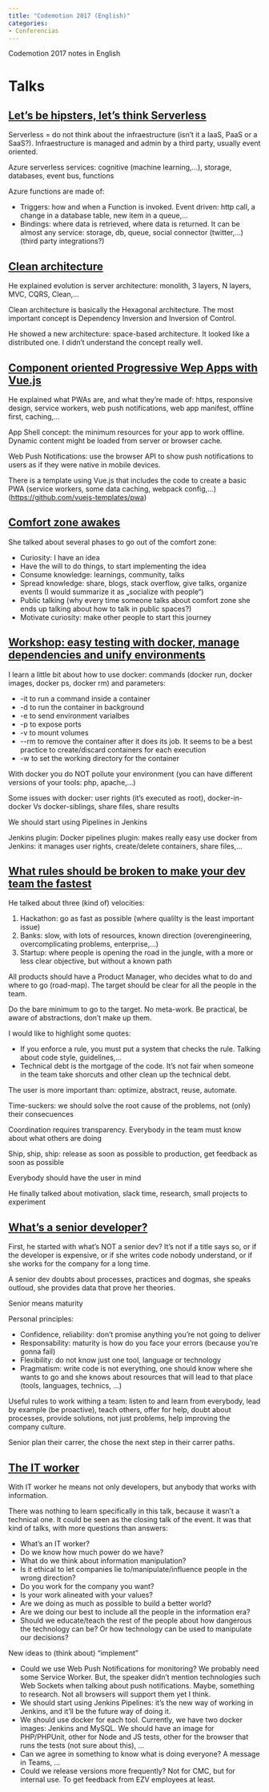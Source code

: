 ```yaml
---
title: "Codemotion 2017 (English)"
categories:
- Conferencias
---
```


Codemotion 2017 notes in English

<!-- more -->

# Talks

## [Let’s be hipsters, let’s think Serverless](https://2017.codemotion.es/agenda.html#5649626120060928/5768955947909120)

Serverless = do not think about the infraestructure (isn’t it a IaaS, PaaS or a SaaS?). Infraestructure is managed and admin by a third party, usually event oriented.

Azure serverless services: cognitive (machine learning,...), storage, databases, event bus, functions

Azure functions are made of:
-	Triggers: how and when a Function is invoked. Event driven: http call, a change in a database table, new item in a queue,...
-	Bindings: where data is retrieved, where data is returned. It can be almost any service: storage, db, queue, social connector (twitter,...) (third party integrations?)

## [Clean architecture](https://2017.codemotion.es/agenda.html#5649626120060928/5098174129635328)

He explained evolution is server architecture: monolith, 3 layers, N layers, MVC, CQRS, Clean,...

Clean architecture is basically the Hexagonal architecture. The most important concept is Dependency Inversion and Inversion of Control.

He showed a new architecture: space-based architecture. It looked like a distributed one. I didn’t understand the concept really well.

## [Component oriented Progressive Wep Apps with Vue.js](https://2017.codemotion.es/agenda.html#5649626120060928/5699320770723840)

He explained what PWAs are, and what they’re made of: https, responsive design, service workers, web push notifications, web app manifest, offline first, caching,...

App Shell concept: the minimum resources for your app to work offline. Dynamic content might be loaded from server or browser cache.

Web Push Notifications: use the browser API to show push notifications to users as if they were native in mobile devices.

There is a template using Vue.js that includes the code to create a basic PWA (service workers, some data caching, webpack config,...) (https://github.com/vuejs-templates/pwa)

## [Comfort zone awakes](https://2017.codemotion.es/agenda.html#5649626120060928/6007471319547904)

She talked about several phases to go out of the comfort zone:

-	Curiosity: I have an idea
-	Have the will to do things, to start implementing the idea
-	Consume knowledge: learnings, community, talks
-	Spread knowledge: share, blogs, stack overflow, give talks, organize events (I would summarize it as „socialize with people“)
-	Public talking (why every time someone talks about comfort zone she ends up talking about how to talk in public spaces?)
-	Motivate curiosity: make other people to start this journey

## [Workshop: easy testing with docker, manage dependencies and unify environments](https://2017.codemotion.es/agenda.html#5693168230072320/6560049195384832)

I learn a little bit about how to use docker: commands (docker run, docker images, docker ps, docker rm) and parameters:

-	-it to run a command inside a container
-	-d to run the container in background
-	-e to send environment varialbes
-	-p to expose ports
-	-v to mount volumes
-	--rm to remove the container after it does its job. It seems to be a best practice to create/discard containers for each execution
-	-w to set the working directory for the container

With docker you do NOT pollute your environment (you can have different versions of your tools: php, apache,...)

Some issues with docker: user rights (it’s executed as root), docker-in-docker Vs docker-siblings, share files, share results

We should start using Pipelines in Jenkins

Jenkins plugin: Docker pipelines plugin: makes really easy use docker from Jenkins: it manages user rights, create/delete containers, share files,...

## [What rules should be broken to make your dev team the fastest](https://2017.codemotion.es/agenda.html#5693168230072320/5105557983723520)

He talked about three (kind of) velocities:

1.	Hackathon: go as fast as possible (where qualilty is the least important issue)
2.	Banks: slow, with lots of resources, known direction (overengineering, overcomplicating problems, enterprise,...)
3.	Startup: where people is opening the road in the jungle, with a more or less clear objective, but without a known path

All products should have a Product Manager, who decides what to do and where to go (road-map). The target should be clear for all the people in the team.

Do the bare minimum to go to the target. No meta-work. Be practical, be aware of abstractions, don’t make up them.

I would like to highlight some quotes:

-	If you enforce a rule, you must put a system that checks the rule. Talking about code style, guidelines,...
-	Technical debt is the mortgage of the code. It’s not fair when someone in the team take shorcuts and other clean up the technical debt.

The user is more important than: optimize, abstract, reuse, automate.

Time-suckers: we should solve the root cause of the problems, not (only) their consecuences

Coordination requires transparency. Everybody in the team must know about what others are doing

Ship, ship, ship: release as soon as possible to production, get feedback as soon as possible

Everybody should have the user in mind

He finally talked about motivation, slack time, research, small projects to experiment

## [What’s  a senior developer?](https://2017.codemotion.es/agenda.html#5693168230072320/4878640902832128)

First, he started with what’s NOT a senior dev? It’s not if a title says so, or if the developer is expensive, or if she writes code nobody understand, or if she works for the company for a long time.

A senior dev doubts about processes, practices and dogmas, she speaks outloud, she provides data that prove her theories.

Senior means maturity

Personal principles:

-	Confidence, reliability: don’t promise anything you’re not going to deliver
-	Responsability: maturity is how do you face your errors (because you’re gonna fail)
-	Flexibility: do not know just one tool, language or technology
-	Pragmatism: write code is not everything, one should know where she wants to go and she knows about resources that will lead to that place (tools, languages, technics, ...)

Useful rules to work withing a team: listen to and learn from everybody, lead by example (be proactive), teach others, offer for help, doubt about processes, provide solutions, not just problems, help improving the company culture.

Senior plan their carrer, the chose the next step in their carrer paths.

## [The IT worker](https://2017.codemotion.es/agenda.html#5693168230072320/5145563993473024)

With IT worker he means not only developers, but anybody that works with information.

There was nothing to learn specifically in this talk, because it wasn’t a technical one. It could be seen as the closing talk of the event. It was that kind of talks, with more questions than answers:

-	What’s an IT worker?
-	Do we know how much power do we have?
-	What do we think about information manipulation?
-	Is it ethical to let companies lie to/manipulate/influence people in the wrong direction?
-	Do you work for the company you want?
-	Is your work alineated with your values?
-	Are we doing as much as possible to build a better world?
-	Are we doing our best to include all the people in the information era?
-	Should we educate/teach the rest of the people about how dangerous the technology can be? Or how technology can be used to manipulate our decisions?

New ideas to (think about) “implement”

-	Could we use Web Push Notifications for monitoring? We probably need some Service Worker. But, the speaker didn’t mention technologies such Web Sockets when talking about push notifications. Maybe, something to research. Not all browsers will support them yet I think.
-	We should start using Jenkins Pipelines: it’s the new way of working in Jenkins, and it’ll be the future way of doing it.
-	We should use docker for each tool. Currently, we have two docker images: Jenkins and MySQL. We should have an image for PHP/PHPUnit, other for Node and JS tests, other for the browser that runs the tests (not sure about this), …
-	Can we agree in something to know what is doing everyone? A message in Teams, …
-	Could we release versions more frequently? Not for CMC, but for internal use. To get feedback from EZV employees at least.
